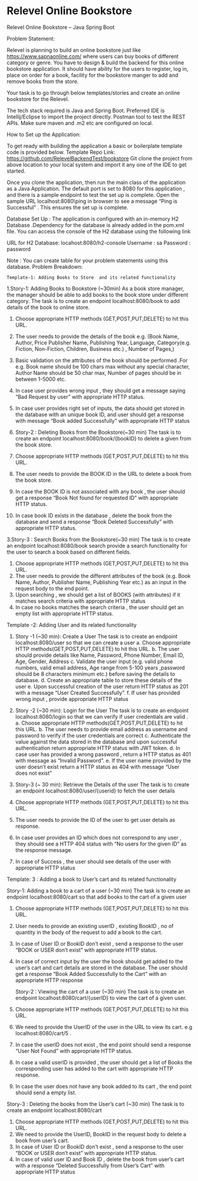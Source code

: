 # Relevel Online Bookstore 

Relevel Online Bookstore – Java Spring Boot

Problem Statement:

Relevel is planning to build an online bookstore just like https://www.sapnaonline.com/ where users can buy books of different category or genre. You have to design & build the backend for this online bookstore application. It should have ability for the users to register, log in, place on order for a book, facility for the bookstore manger to add and remove books from the store.

Your task is to go through below templates/stories and create an online bookstore for the Relevel.

The tech stack required is Java and Spring Boot. Preferred IDE is Intellij/Eclipse to import the project directly. Postman tool to test the REST APIs. Make sure maven and .m2 etc are configured on local.


How to Set up the Application:

To get ready with building the application a basic or boilerplate template code is provided below.
Template Repo Link: https://github.com/RelevelBackendTest/bookstore 
Git clone the project from above location to your local system and import it any one of the IDE to get started.
  
Once you clone the application, then run the main class of the application  as a Java Application. The default port is set to 8080 for this application , and there is a sample endpoint to test the set up is complete. Open the sample URL localhost:8080\ping in browser to see a message “Ping is Successful” . This ensures the set up is complete.

Database Set Up :
The application is configured with an in-memory H2 Database .Dependency for the database is already added in the pom.xml file. You can access the console of the H2 database using the following link 

URL for H2 Database: locahost:8080/h2-console
Username : sa
Password : password

Note : You can create table for your problem statements using this database.
Problem Breakdown:

    Template-1: Adding Books to Store  and its related functionality

1.Story-1: Adding Books to Bookstore (~30min)
 As a book store manager, the manager  should be able to add books to the book store under different category.
      The task is to create an endpoint localhost:8080/book to add details of the book to online store.
1.	Choose appropriate HTTP methods (GET,POST,PUT,DELETE) to hit this URL.
2.	The user needs to provide the details of the book e.g. (Book Name, Author, Price Publisher Name, Publishing Year, Language, Category(e.g. Fiction, Non-Fiction, Children, Business etc.) , Number of Pages,)
3.	Basic validation on the attributes of the book should be performed .For e.g. Book name should be 100 chars max without any special character, Author Name should be 50 char max, Number of pages should be  in between 1-5000 etc.
4.	In case user provides wrong input , they should get a message saying “Bad Request by user” with appropriate HTTP status.
5.	In case user provides right set of inputs, the data should get stored in the database with an unique book ID, and user should get a response with message “Book added Successfully” with appropriate HTTP status

2. Story-2 : Deleting Books from the Bookstore(~30 min)
The task is to create an endpoint localhost:8080/book/{bookID} to delete  a given from the book store.
1.	Choose appropriate HTTP methods (GET,POST,PUT,DELETE) to hit this URL.
2.	The user needs to provide the BOOK ID in the URL to delete a book from the book store.
3.	In case the BOOK ID is not associated with any book , the user should get a response “Book Not found for requested ID” with appropriate HTTP status.
4.	In case book ID exists in the database , delete the book from the database and send a response “Book Deleted Successfully” with appropriate HTTP status.









3.Story-3 : Search Books from the Bookstore(~30 min)
          The task is to create an endpoint localhost:8080/book search provide a search functionality for the user to search a book based on different fields.
1.	Choose appropriate HTTP methods (GET,POST,PUT,DELETE) to hit this URL.
2.	The user needs to provide the different attributes of the book (e.g. Book Name, Author, Publisher Name, Publishing Year etc.) as an input in the request body to the end point.
3.	 Upon searching , we should get a list of BOOKS (with attributes) if it matches search criteria with appropriate HTTP status
4.	In case no books matches the search criteria , the user should get an empty list with appropriate HTTP status.


Template -2: Adding User and its related functionality

1.	Story -1 (~30 min): Create a User
      The task is to create an endpoint localhost:8080/user so that we can create a user 
a.	Choose appropriate HTTP methods(GET,POST,PUT,DELETE) to hit this URL.
b.	The user should provide details like Name, Password, Phone Number, Email ID, Age, Gender, Address
c.	Validate the user input (e.g. valid phone numbers, valid email address, Age range from 5-100 years ,password should be 8 characters minimum etc.) before saving the details to database.
d.	 Create an appropriate table to store these details of the user
e.	Upon successful creation of the user return HTTP status as 201 with a message “User Created Successfully”.
f.	If user has provided wrong input , provide appropriate HTTP status


2.	Story -2 (~30 min): Login for the User
      The task is to create an endpoint localhost:8080/login so that we can verify if user credentials are valid .
a.	Choose appropriate HTTP methods(GET,POST,PUT,DELETE) to hit this URL.
b. The user needs to provide email address as username and password to verify if the user credentials are correct
c. Authenticate the value against the data stored in the database and upon successful authentication return appropriate HTTP status with JWT token.
d. In case user has provided a wrong password , return a HTTP status as 401 with message as “Invalid Password”.
e. If the user name provided by the user doesn’t exist return a HTTP status as 404 with message “User does not exist”



3.	Story-3 (~ 30 min): Retrieve the Details of the user
The task is to create an endpoint localhost:8080/user/{userid}  to fetch the user details 
1.	Choose appropriate HTTP methods (GET,POST,PUT,DELETE) to hit this URL.
2.	The user needs to provide the ID of the user to get user details as  response.
3.	In case user provides an ID which does not correspond to any user , they should see a HTTP 404 status with “No users for the given ID” as the response message.
4.	In case of Success , the user should see details of the user with appropriate HTTP status


Template: 3 : Adding a book to User’s cart and its related functionality

Story-1: Adding a book to a cart of a user (~30 min)
The task is to create an endpoint localhost:8080/cart so that add books to the cart of a given user  
1.	Choose appropriate HTTP methods (GET,POST,PUT,DELETE) to hit this URL.
2.	User needs to provide an existing userID , existing BookID , no of quantity in the body of the request to add a book to the cart.
3.	In case of User ID or BookID don’t exist , send a response to the user “BOOK or USER don’t exist” with appropriate HTTP status.
4.	In case of correct input by the user the book should get added to the user’s cart and cart details are stored in the database. The user should get a response “Book Added Successfully to the Cart” with an appropriate HTTP response

      Story-2 : Viewing the cart of a user (~30 min)
       The task is to create an endpoint localhost:8080/cart/{userID} to view the cart of a given user.
1.	Choose appropriate HTTP methods (GET,POST,PUT,DELETE) to hit this URL.
2.	We need to provide the UserID of the user in the URL to view its cart. e.g localhost:8080/cart/5 .
3.	In case the userID does not exist , the end point should send a response “User Not Found” with appropriate HTTP status.
4.	In case a valid userID is provided , the user should get a list of Books the corresponding user has added to the cart with appropriate HTTP response.
5.	In case the user does not have any book added to its cart , the end point should send a empty list.





Story-3 : Deleting the books from the User’s cart (~30 min)
The task is to create an endpoint localhost:8080/cart
1.	Choose appropriate HTTP methods (GET,POST,PUT,DELETE) to hit this URL.
2.	We need to provide the UserID, BookID in the request body to delete a book from user’s cart.
3.	In case of User ID or BookID don’t exist , send a response to the user “BOOK or USER don’t exist” with appropriate HTTP status.
4.	In case of valid user ID and Book ID , delete the book from user’s cart with a response “Deleted Successfully from User’s Cart” with appropriate HTTP status




